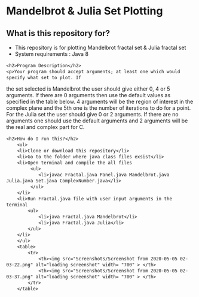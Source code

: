 <!DOCTYPE html>
<html>
<head>
	<h1>Mandelbrot &amp; Julia Set Plotting</h1>
</head>
<body>
    <h2>What is this repository for?</h2>
        <ul>
        <li>This repository is for plotting Mandelbrot fractal set &amp; Julia fractal set</li>
        <li>System requirements : Java 8</li>
        </ul>
	
    <h2>Program Description</h2>
	<p>Your program should accept arguments; at least one which would specify what set to plot. If
the set selected is Mandelbrot the user should give either 0, 4 or 5 arguments. If there are 0 arguments
then use the default values as specified in the table below. 4 arguments will be the region of interest in
the complex plane and the 5th one is the number of iterations to do for a point.</br>
For the Julia set the user should give 0 or 2 arguments. If there are no arguments one should use the
		default arguments and 2 arguments will be the real and complex part for C. </p>	
		
    <h2>How do I run this?</h2>
        <ul>
        <li>Clone or download this repository</li>
        <li>Go to the folder where java class files exsist</li>
        <li>Open terminal and compile the all files
             <ul>
             	<li>javac Fractal.java Panel.java Mandelbrot.java Julia.java Set.java ComplexNumber.java</li>
             </ul>	
        </li>
        <li>Run Fractal.java file with user input arguments in the terminal
            <ul>
            	<li>java Fractal.java Mandelbrot</li>
            	<li>java Fractal.java Julia</li>
            </ul>
        </li>
        </ul>
        <table>
            <tr>
                <th><img src="Screenshots/Screenshot from 2020-05-05 02-03-22.png" alt="loading screenshot" width= "700" > </th>   
                <th><img src="Screenshots/Screenshot from 2020-05-05 02-03-37.png" alt="loading screenshot" width= "700" > </th>  
            </tr>
        </table> 
	
	
</body>
</html>
